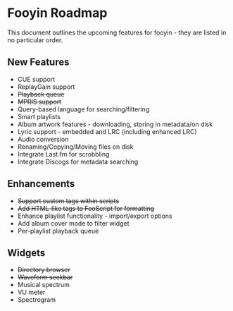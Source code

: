 # Fooyin Roadmap

This document outlines the upcoming features for fooyin - they are listed in no particular order.

## New Features

* CUE support
* ReplayGain support
* ~~Playback queue~~
* ~~MPRIS support~~
* Query-based language for searching/filtering
* Smart playlists
* Album artwork features - downloading, storing in metadata/on disk
* Lyric support - embedded and LRC (including enhanced LRC)
* Audio conversion
* Renaming/Copying/Moving files on disk
* Integrate Last.fm for scrobbling
* Integrate Discogs for metadata searching

## Enhancements
* ~~Support custom tags within scripts~~
* ~~Add HTML-like tags to FooScript for formatting~~
* Enhance playlist functionality - import/export options
* Add album cover mode to filter widget
* Per-playlist playback queue

## Widgets

* ~~Directory browser~~
* ~~Waveform seekbar~~
* Musical spectrum
* VU meter
* Spectrogram
